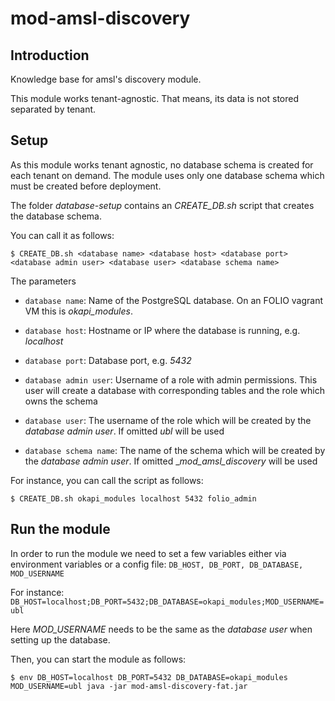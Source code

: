# mod-amsl-discovery

## Introduction

Knowledge base for amsl's discovery module.

This module works tenant-agnostic. That means, its data is not stored separated by tenant.

## Setup

As this module works tenant agnostic, no database schema is created for each tenant on demand. The module uses only one database schema which must be created before deployment.

The folder _database-setup_ contains an _CREATE_DB.sh_ script that creates the database schema.

You can call it as follows:

```
$ CREATE_DB.sh <database name> <database host> <database port> <database admin user> <database user> <database schema name>
```

The parameters

* `database name`: Name of the PostgreSQL database. On an FOLIO vagrant VM this is _okapi_modules_.

* `database host`: Hostname or IP where the database is running, e.g. _localhost_

* `database port`: Database port, e.g. _5432_

* `database admin user`: Username of a role with admin permissions. This user will create a database with corresponding tables and the role which owns the schema

* `database user`: The username of the role which will be created by the _database admin user_. If omitted _ubl_ will be used

* `database schema name`: The name of the schema which will be created by the _database admin user_. If omitted __mod_amsl_discovery_ will be used

For instance, you can call the script as follows:

```
$ CREATE_DB.sh okapi_modules localhost 5432 folio_admin
```

## Run the module

In order to run the module we need to set a few variables either via environment variables or a config file: `DB_HOST, DB_PORT, DB_DATABASE, MOD_USERNAME`

For instance:
`DB_HOST=localhost;DB_PORT=5432;DB_DATABASE=okapi_modules;MOD_USERNAME=ubl`

Here _MOD_USERNAME_ needs to be the same as the _database user_ when setting up the database.

Then, you can start the module as follows:

```
$ env DB_HOST=localhost DB_PORT=5432 DB_DATABASE=okapi_modules MOD_USERNAME=ubl java -jar mod-amsl-discovery-fat.jar
```